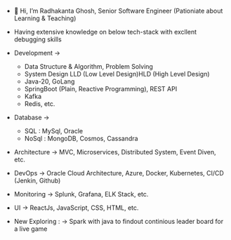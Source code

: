 - 👋 Hi, I’m Radhakanta Ghosh, Senior Software Engineer (Pationiate about Learning & Teaching)

- Having extensive knowledge on below tech-stack with excllent debugging skills
- Development ->
  - Data Structure & Algorithm, Problem Solving
  - System Design LLD (Low Level Design)HLD (High Level Design)
  - Java-20, GoLang
  - SpringBoot (Plain, Reactive Programming), REST API
  - Kafka
  - Redis, etc.
- Database    ->
  - SQL : MySql, Oracle
  - NoSql : MongoDB, Cosmos, Cassandra
- Architecture ->  MVC, Microservices, Distributed System, Event Diven, etc.
- DevOps ->        Oracle Cloud Architecture, Azure, Docker, Kubernetes, CI/CD (Jenkin, Github)
- Monitoring ->    Splunk, Grafana, ELK Stack, etc.
- UI ->            ReactJs, JavaScript, CSS, HTML, etc.



- New Exploring :   ->  Spark with java to findout continious leader board for a live game
